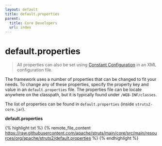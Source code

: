 ```yaml
---
layout: default
title: default.properties
parent:
  title: Core Developers
  url: index
---
```


# default.properties

> All properties can also be set using [Constant Configuration](constant-configuration) in an XML configuration file.

The framework uses a number of properties that can be changed to fit your needs\. To change any of these properties, 
specify the property key and value in an `default.properties` file. The properties file can be locate anywhere 
on the classpath, but it is typically found under `/WEB-INF/classes`.

The list of properties can be found in `default.properties` (inside `struts2-core.jar`).

**default.properties**

{% highlight txt %}
{% remote_file_content https://raw.githubusercontent.com/apache/struts/main/core/src/main/resources/org/apache/struts2/default.properties %}
{% endhighlight %}
